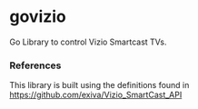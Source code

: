 # govizio
Go Library to control Vizio Smartcast TVs.


### References
This library is built using the definitions found in https://github.com/exiva/Vizio_SmartCast_API
